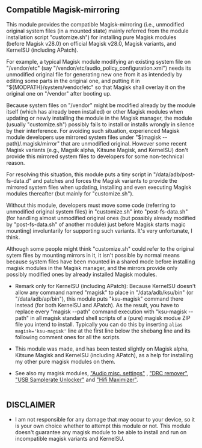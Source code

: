 ## Compatible Magisk-mirroring
This module provides the compatible Magisk-mirroring (i.e., unmodified original system files (in a mounted state) mainly referred from the module installation script "customize.sh") for installing pure Magisk modules (before Magisk v28.0) on official Magisk v28.0, Magisk variants, and KernelSU (including APatch).
<br/>

For example, a typical Magisk module modifying an existing system file on "/vendor/etc" (say "/vendor/etc/audio_policy_configuration.xml") needs its unmodified original file for generating new one from it as intendedly by editing some parts in the original one, and putting it in "${MODPATH}/system/vendor/etc" so that Magisk shall overlay it on the original one on "/vendor" after booting up.

Because system files on "/vendor" might be modified already by the module itself (which has already been installed) or other Magisk modules when updating or newly installing the module in the Magisk manager, the module (usually "customize.sh") possibly fails to install or installs wrongly in silence by their interference. For avoiding such situation, experienced Magisk module developers use mirrored system files under "$(magisk --path)/.magisk/mirror" that are unmodified original. However some recent Magisk variants (e.g., Magsik alpha, Kitsune Magisk, and KernelSU) don't provide this mirrored system files to developers for some non-technical reason.

For resolving this situation, this module puts a tiny script in "/data/adb/post-fs-data.d" and patches and forces the Magisk variants to provide the mirrored system files when updating, installing and even executing Magisk modules thereafter (but mainly for "customize.sh").

Without this module, developers must move some code (referring to unmodified original system files) in "customize.sh" into "post-fs-data.sh" (for handling almost unmodified original ones (but possibly already modified by "post-fs-data.sh" of another module) just before Magisk starts magic mounting) involuntarily for supporting such variants. It's very unfortunate, I think.

Although some people might think "customize.sh" could refer to the original sytem files by mounting mirrors in it, it isn't possible by normal means because system files have been mounted in a shared mode before installing magisk modules in the Magisk manager, and the mirrors provide only possibly modified ones by already installed Magisk modules.
<br/>

* Remark only for KernelSU (including APatch): Because KernelSU doesn't allow any command named "magisk" to place in "/data/adb/ksu/bin" (or "/data/adb/ap/bin"), this module puts "ksu-magisk" command there instead (for both KernelSU and APatch). As the result, you have to replace every "magisk --path" command execution with "ksu-magisk --path" in all magisk standard shell scripts of a (pure) magisk modue ZIP file you intend to install. Typically you can do this by inserting `alias magisk='ksu-magisk'` line at the first line below the shebang line and its following comment ones for all the scripts.

* This module was made, and has been tested slightly on Magisk alpha, Kitsune Magisk and KernelSU (including APatch), as a help for installing my other pure magisk modules on them.

* See also my magisk modules, ["Audio misc. settings"](https://github.com/Magisk-Modules-Alt-Repo/audio-misc-settings) , ["DRC remover"](https://github.com/Magisk-Modules-Alt-Repo/drc-remover), ["USB Samplerate Unlocker"](https://github.com/Magisk-Modules-Alt-Repo/usb-samplerate-unlocker) and ["Hifi Maximizer"](https://github.com/yzyhk904/hifi-maximizer-mod).
<br/><br/>

## DISCLAIMER

* I am not responsible for any damage that may occur to your device, so it is your own choice whether to attempt this module or not. This module doesn't guarantee any magisk module to be able to install and run on incompatible magisk variants and KernelSU.
<br/>

##
